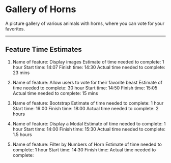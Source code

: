# Gallery of Horns

A picture gallery of various animals with horns, where you can vote for your favorites.

---

## Feature Time Estimates

1. Name of feature: Display images
   Estimate of time needed to complete: 1 hour
   Start time: 14:07
   Finish time: 14:30
   Actual time needed to complete: 23 mins

2. Name of feature: Allow users to vote for their favorite beast
   Estimate of time needed to complete: 30 hour
   Start time: 14:50
   Finish time: 15:05
   Actual time needed to complete: 15 mins

3. Name of feature: Bootstrap
   Estimate of time needed to complete: 1 hour
   Start time: 16:00
   Finish time: 18:00
   Actual time needed to complete: 2 hours

4. Name of feature: Display a Modal
   Estimate of time needed to complete: 1 hour
   Start time: 14:00
   Finish time: 15:30
   Actual time needed to complete: 1.5 hours

5. Name of feature: Filter by Numbers of Horn
   Estimate of time needed to complete: 1 hour
   Start time: 14:30
   Finish time:
   Actual time needed to complete:
